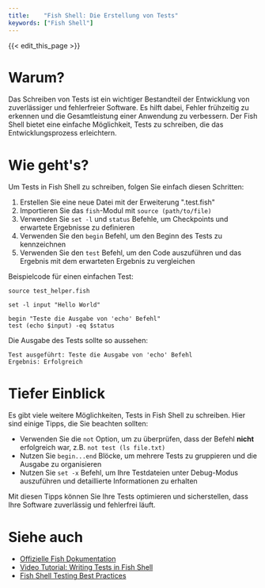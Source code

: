 ```yaml
---
title:    "Fish Shell: Die Erstellung von Tests"
keywords: ["Fish Shell"]
---
```


{{< edit_this_page >}}

# Warum?

Das Schreiben von Tests ist ein wichtiger Bestandteil der Entwicklung von zuverlässiger und fehlerfreier Software. Es hilft dabei, Fehler frühzeitig zu erkennen und die Gesamtleistung einer Anwendung zu verbessern. Der Fish Shell bietet eine einfache Möglichkeit, Tests zu schreiben, die das Entwicklungsprozess erleichtern.

# Wie geht's?

Um Tests in Fish Shell zu schreiben, folgen Sie einfach diesen Schritten:

1. Erstellen Sie eine neue Datei mit der Erweiterung ".test.fish"
2. Importieren Sie das `fish`-Modul mit `source (path/to/file)`
3. Verwenden Sie `set -l` und `status` Befehle, um Checkpoints und erwartete Ergebnisse zu definieren
4. Verwenden Sie den `begin` Befehl, um den Beginn des Tests zu kennzeichnen
5. Verwenden Sie den `test` Befehl, um den Code auszuführen und das Ergebnis mit dem erwarteten Ergebnis zu vergleichen

Beispielcode für einen einfachen Test:

```Fish Shell
source test_helper.fish

set -l input "Hello World"

begin "Teste die Ausgabe von 'echo' Befehl"
test (echo $input) -eq $status
```

Die Ausgabe des Tests sollte so aussehen:

```
Test ausgeführt: Teste die Ausgabe von 'echo' Befehl
Ergebnis: Erfolgreich
```

# Tiefer Einblick

Es gibt viele weitere Möglichkeiten, Tests in Fish Shell zu schreiben. Hier sind einige Tipps, die Sie beachten sollten:

- Verwenden Sie die `not` Option, um zu überprüfen, dass der Befehl **nicht** erfolgreich war, z.B. `not test (ls file.txt)`
- Nutzen Sie `begin...end` Blöcke, um mehrere Tests zu gruppieren und die Ausgabe zu organisieren
- Nutzen Sie `set -x` Befehl, um Ihre Testdateien unter Debug-Modus auszuführen und detaillierte Informationen zu erhalten

Mit diesen Tipps können Sie Ihre Tests optimieren und sicherstellen, dass Ihre Software zuverlässig und fehlerfrei läuft.

# Siehe auch

- [Offizielle Fish Dokumentation](https://fishshell.com/docs/current/cmds/test.html)
- [Video Tutorial: Writing Tests in Fish Shell](https://www.youtube.com/watch?v=cO8qEmdN_Tc)
- [Fish Shell Testing Best Practices](https://github.com/fisherman/babbler/blob/master/TESTING.md)